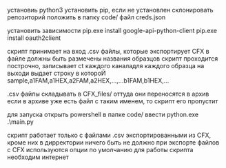 установиь python3
установить pip, если не установлен
склонировать репозиторий
положить в папку code/ файл creds.json

установить зависимости
pip.exe install google-api-python-client
pip.exe install oauth2client

скрипт принимает на вход .csv файлы, которые экспортирует CFX
в файле должны быть размечены названия образцов
скрипт проходится построчно, записывает ct каждого каналадля каждого образца
на выходи выдает строку в котороЙ
sample,a1FAM,a1HEX,a2FAM,a2HEX,...,...b1FAM,b1HEX,...

.csv файлы складывать в CFX_files/
оттуда они переносятся в архив
если в архиве уже есть файл с таким именем, то скрипт его пропустит

для запуска открыть powershell в папке code/
ввести
python.exe .\main.py


скрипт работает только с файлами .csv экспортированными из CFX, кроме них в дирректории ничего быть не должно
при экспорте файлов с CFX используются опции по умолчанию
для работы скрипта необходим интернет
